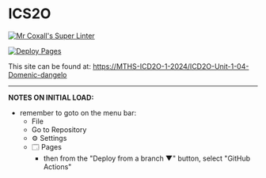 # ICS2O

[![Mr Coxall's Super Linter](https://github.com/MTHS-ICD2O-1-2024/ICD2O-Unit-1-04-Domenic-dangelo/workflows/Mr%20Coxall's%20Super%20Linter/badge.svg)](https://github.com/github.com/MTHS-ICD2O-1-2024/ICD2O-Unit-1-04-Domenic-dangelo/actions)

[![Deploy Pages](https://github.com/MTHS-ICD2O-1-2024/ICD2O-Unit-1-04-Domenic-dangelo/workflows/Deploy%20Pages/badge.svg)](https://github.com/github.com/MTHS-ICD2O-1-2024/ICD2O-Unit-1-04-Domenic-dangelo/actions)

This site can be found at: [https://MTHS-ICD2O-1-2024/ICD2O-Unit-1-04-Domenic-dangelo](https://MTHS-ICD2O-1-2024.github.io/ICD2O-Unit-1-04-Domenic-dangelo)

---

**NOTES ON INITIAL LOAD:**
- remember to goto on the menu bar:
  - File
  - Go to Repository
  - ⚙ Settings
  - 🗔 Pages
    - then from the "Deploy from a branch ▼" button, select "GitHub Actions"
